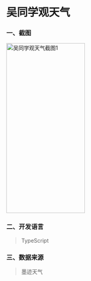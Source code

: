 # 吴同学观天气

### 一、截图
<img src="https://github.com/cnwutianhao/wxamp/assets/13990136/7dded0f1-f2fa-4706-b809-dcb0fced86f7" alt="吴同学观天气截图1" width="207" height="448">

### 二、开发语言
> TypeScript

### 三、数据来源
> 墨迹天气
